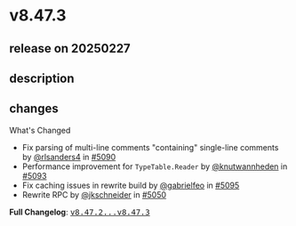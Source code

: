 # v8.47.3

## release on 20250227

## description

## changes

What's Changed

* Fix parsing of multi-line comments "containing" single-line comments by <a class="user-mention notranslate" data-hovercard-type="user" data-hovercard-url="/users/rlsanders4/hovercard" data-octo-click="hovercard-link-click" data-octo-dimensions="link_type:self" href="https://github.com/rlsanders4">@rlsanders4</a> in <a class="issue-link js-issue-link" data-error-text="Failed to load title" data-id="2875703471" data-permission-text="Title is private" data-url="https://github.com/openrewrite/rewrite/issues/5090" data-hovercard-type="pull_request" data-hovercard-url="/openrewrite/rewrite/pull/5090/hovercard" href="https://github.com/openrewrite/rewrite/pull/5090">#5090</a>
* Performance improvement for <code>TypeTable.Reader</code> by <a class="user-mention notranslate" data-hovercard-type="user" data-hovercard-url="/users/knutwannheden/hovercard" data-octo-click="hovercard-link-click" data-octo-dimensions="link_type:self" href="https://github.com/knutwannheden">@knutwannheden</a> in <a class="issue-link js-issue-link" data-error-text="Failed to load title" data-id="2878010216" data-permission-text="Title is private" data-url="https://github.com/openrewrite/rewrite/issues/5093" data-hovercard-type="pull_request" data-hovercard-url="/openrewrite/rewrite/pull/5093/hovercard" href="https://github.com/openrewrite/rewrite/pull/5093">#5093</a>
* Fix caching issues in rewrite build by <a class="user-mention notranslate" data-hovercard-type="user" data-hovercard-url="/users/gabrielfeo/hovercard" data-octo-click="hovercard-link-click" data-octo-dimensions="link_type:self" href="https://github.com/gabrielfeo">@gabrielfeo</a> in <a class="issue-link js-issue-link" data-error-text="Failed to load title" data-id="2879409787" data-permission-text="Title is private" data-url="https://github.com/openrewrite/rewrite/issues/5095" data-hovercard-type="pull_request" data-hovercard-url="/openrewrite/rewrite/pull/5095/hovercard" href="https://github.com/openrewrite/rewrite/pull/5095">#5095</a>
* Rewrite RPC by <a class="user-mention notranslate" data-hovercard-type="user" data-hovercard-url="/users/jkschneider/hovercard" data-octo-click="hovercard-link-click" data-octo-dimensions="link_type:self" href="https://github.com/jkschneider">@jkschneider</a> in <a class="issue-link js-issue-link" data-error-text="Failed to load title" data-id="2858820676" data-permission-text="Title is private" data-url="https://github.com/openrewrite/rewrite/issues/5050" data-hovercard-type="pull_request" data-hovercard-url="/openrewrite/rewrite/pull/5050/hovercard" href="https://github.com/openrewrite/rewrite/pull/5050">#5050</a>

<strong>Full Changelog</strong>: <a class="commit-link" href="https://github.com/openrewrite/rewrite/compare/v8.47.2...v8.47.3"><tt>v8.47.2...v8.47.3</tt></a>

